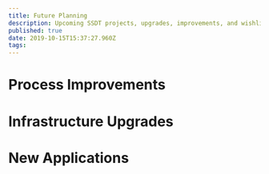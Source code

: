 ```yaml
---
title: Future Planning
description: Upcoming SSDT projects, upgrades, improvements, and wishlists.
published: true
date: 2019-10-15T15:37:27.960Z
tags: 
---
```


# Process Improvements

# Infrastructure Upgrades

# New Applications
